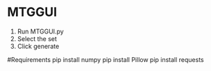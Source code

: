 # MTGGUI

1. Run MTGGUI.py
2. Select the set
3. Click generate

#Requirements
pip install numpy
pip install Pillow
pip install requests
